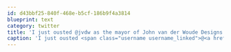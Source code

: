 ```yaml
---
id: d43bbf25-840f-468e-b5cf-186b9f4a3814
blueprint: text
category: twitter
title: 'I just ousted @jvdw as the mayor of John van der Woude Designs Corporate Headquarters on @foursquare! 4sq.com/qIyPxb'
caption: 'I just ousted <span class="username username_linked">@<a href="https://twitter.com/jvdw" title="John van der Woude">jvdw</a></span> as the mayor of John van der Woude Designs Corporate Headquarters on @foursquare! <a href="http://4sq.com/qIyPxb" title="http://4sq.com/qIyPxb" class="link link_untco">4sq.com/qIyPxb</a>'
---
```

